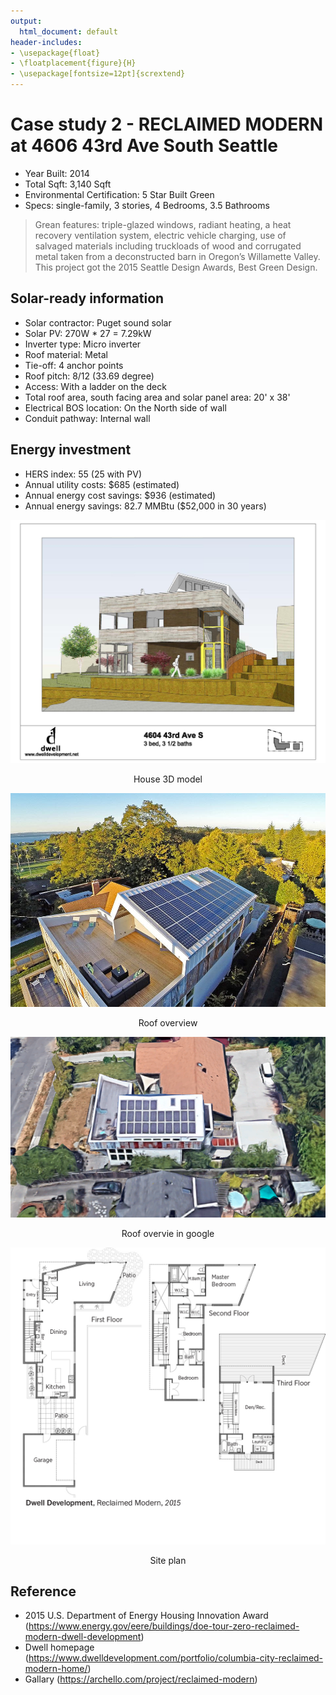 ```yaml
---
output:
  html_document: default
header-includes:
- \usepackage{float}
- \floatplacement{figure}{H}
- \usepackage[fontsize=12pt]{scrextend}
---
```



# Case study 2 - RECLAIMED MODERN at 4606 43rd Ave South Seattle

* Year Built: 2014
* Total Sqft: 3,140 Sqft
* Environmental Certification:  5 Star Built Green
* Specs: single-family, 3 stories, 4 Bedrooms, 3.5 Bathrooms

> Grean features: triple-glazed windows, radiant heating, a heat recovery ventilation system, electric vehicle charging, use of salvaged materials including truckloads of wood and corrugated metal taken from a deconstructed barn in Oregon’s Willamette Valley. This project got the 2015 Seattle Design Awards, Best Green Design. 


## Solar-ready information 

* Solar contractor: Puget sound solar
* Solar PV: 270W * 27 = 7.29kW
* Inverter type: Micro inverter
* Roof material: Metal
* Tie-off: 4 anchor points
* Roof pitch: 8/12 (33.69 degree)
* Access: With a ladder on the deck
* Total roof area, south facing area and solar panel area: 20' x 38' 
* Electrical BOS location: On the North side of wall
* Conduit pathway: Internal wall 


## Energy investment

* HERS index: 55 (25 with PV)
* Annual utility costs: $685 (estimated)
* Annual energy cost savings: $936 (estimated)
* Annual energy savings: 82.7 MMBtu ($52,000 in 30 years)

<p align="center">
  <img src="360443rdplans5.jpg">
</p>
<p align="center">House 3D model <p align="center">

<p align="center">
  <img src="case2.png">
</p>
<p align="center">Roof overview <p align="center">

<p align="center">
  <img src="google.png">
</p>
<p align="center">Roof overvie in google <p align="center">

<p align="center">
  <img src="plan.png">
</p>
<p align="center">Site plan <p align="center">


## Reference

* 2015 U.S. Department of Energy Housing Innovation Award (https://www.energy.gov/eere/buildings/doe-tour-zero-reclaimed-modern-dwell-development)
* Dwell homepage (https://www.dwelldevelopment.com/portfolio/columbia-city-reclaimed-modern-home/)
* Gallary (https://archello.com/project/reclaimed-modern)

